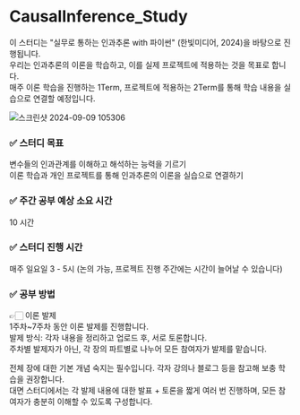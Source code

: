 # CausalInference_Study
이 스터디는 "실무로 통하는 인과추론 with 파이썬" (한빛미디어, 2024)을 바탕으로 진행됩니다. </br>
우리는 인과추론의 이론을 학습하고, 이를 실제 프로젝트에 적용하는 것을 목표로 합니다. </br>
매주 이론 학습을 진행하는 1Term, 프로젝트에 적용하는 2Term를 통해 학습 내용을 실습으로 연결할 예정입니다.</br>

![스크린샷 2024-09-09 105306](https://github.com/user-attachments/assets/f8301f98-7a8b-46be-a6fa-47fc8a50ec5b)

### ✅ 스터디 목표</br>
변수들의 인과관계를 이해하고 해석하는 능력을 기르기</br>
이론 학습과 개인 프로젝트를 통해 인과추론의 이론을 실습으로 연결하기</br>
### ✅ 주간 공부 예상 소요 시간</br>
10 시간

### ✅ 스터디 진행 시간</br>
매주 일요일 3 - 5시 (논의 가능, 프로젝트 진행 주간에는 시간이 늘어날 수 있습니다)</br>

### ✅ 공부 방법
👉🏻 이론 발제</br>
1주차~7주차 동안 이론 발제를 진행합니다.</br>
발제 방식: 각자 내용을 정리하고 업로드 후, 서로 토론합니다.</br>
주차별 발제자가 아닌, 각 장의 파트별로 나누어 모든 참여자가 발제를 맡습니다.</br>

전체 장에 대한 기본 개념 숙지는 필수입니다. 각자 강의나 블로그 등을 참고해 보충 학습을 권장합니다.</br>
대면 스터디에서는 각 발제 내용에 대한 발표 + 토론을 짧게 여러 번 진행하며, 모든 참여자가 충분히 이해할 수 있도록 구성합니다.</br>
